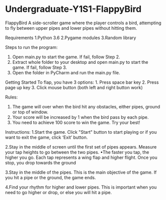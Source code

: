 # Undergraduate-Y1S1-FlappyBird
FlappyBird
A side-scroller game where the player controls a bird, attempting to fly between upper pipes and lower pipes without hitting them.

Requirements
1.Python 3.6
2.Pygame modules
3.Random library

Steps to run the program:
1. Open main.py to start the game. If fail, follow Step 2.
1. Extract whole folder to your desktop and open main.py to start the game. If fail, follow Step 3.
2. Open the folder in PyCharm and run the main.py file.

Getting Started
To flap, you have 3 options: 1. Press space bar key
			     2. Press page up key
			     3. Click mouse button (both left and right button work)
				
Rules: 
1. The game will over when the bird hit any obstacles, either pipes, ground or top of window.
2. Your score will be increased by 1 when the bird pass by each pipe. 
3. You need to achieve 100 score to win the game. Try your best!

Instructions:
1.Start the game. Click "Start" button to start playing or if you want to exit the game, click ‘Exit’ button.
 
2.Stay in the middle of screen until the first set of pipes appears. Measure your tap heights to go between the two pipes.
	•The faster you tap, the higher you go. Each tap represents a wing flap and higher flight. Once you stop, you drop towards the ground
 
3.Stay in the middle of the pipes. This is the main objective of the game. If you hit a pipe or the ground, the game ends.

4.Find your rhythm for higher and lower pipes. This is important when you need to go higher or drop, or else you will hit a pipe.
